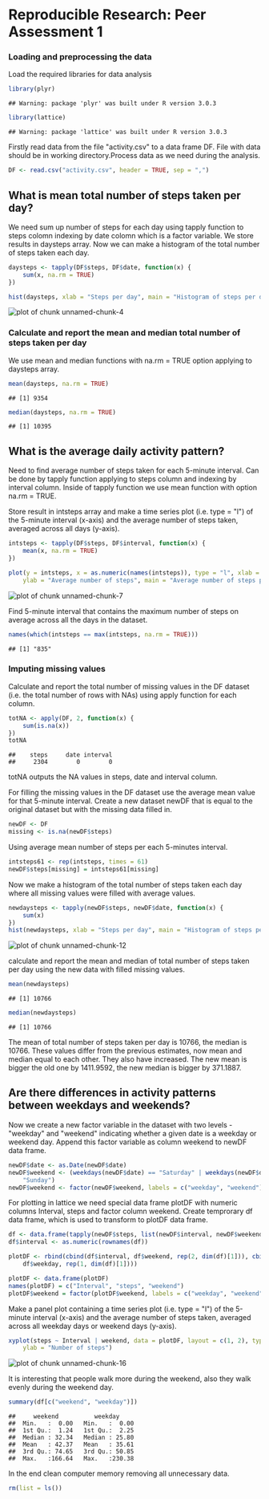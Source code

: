 Reproducible Research: Peer Assessment 1
========================================================

### Loading and preprocessing the data

Load the required libraries for data analysis

```r
library(plyr)
```

```
## Warning: package 'plyr' was built under R version 3.0.3
```

```r
library(lattice)
```

```
## Warning: package 'lattice' was built under R version 3.0.3
```


Firstly read data from the file "activity.csv" to a data frame DF. File with data should be in working directory.Process data as we need during the analysis.


```r
DF <- read.csv("activity.csv", header = TRUE, sep = ",")
```


## What is mean total number of steps taken per day?

We need sum up number of steps for each day using tapply function to steps colomn indexing by date colomn which is a factor variable.
We store results in daysteps array. Now we can make a histogram of the total number of steps taken each day. 


```r
daysteps <- tapply(DF$steps, DF$date, function(x) {
    sum(x, na.rm = TRUE)
})
```



```r
hist(daysteps, xlab = "Steps per day", main = "Histogram of steps per day")
```

![plot of chunk unnamed-chunk-4](figure/unnamed-chunk-4.png) 


### Calculate and report the mean and median total number of steps taken per day

We use mean and median functions with na.rm = TRUE option applying to daysteps array.

```r
mean(daysteps, na.rm = TRUE)
```

```
## [1] 9354
```

```r
median(daysteps, na.rm = TRUE)
```

```
## [1] 10395
```


## What is the average daily activity pattern?

Need to find average number of steps taken for each 5-minute interval.
Can be done by tapply function applying to steps column and indexing by interval column.
Inside of tapply function we use mean function with option na.rm = TRUE.

Store result in intsteps array and make a time series plot (i.e. type = "l") of the 5-minute interval (x-axis) and the average number of steps taken, averaged across all days (y-axis). 


```r
intsteps <- tapply(DF$steps, DF$interval, function(x) {
    mean(x, na.rm = TRUE)
})
```



```r
plot(y = intsteps, x = as.numeric(names(intsteps)), type = "l", xlab = "Interval", 
    ylab = "Average number of steps", main = "Average number of steps per 5-minute interval")
```

![plot of chunk unnamed-chunk-7](figure/unnamed-chunk-7.png) 


Find 5-minute interval that contains the maximum number of steps on average across all the days in the dataset.

```r
names(which(intsteps == max(intsteps, na.rm = TRUE)))
```

```
## [1] "835"
```


### Imputing missing values

Calculate and report the total number of missing values in the DF dataset (i.e. the total number of rows with NAs) using apply function for each column.

```r
totNA <- apply(DF, 2, function(x) {
    sum(is.na(x))
})
totNA
```

```
##    steps     date interval 
##     2304        0        0
```

totNA outputs the NA values in steps, date and interval column.

For filling the missing values in the DF dataset use the average mean value for that 5-minute interval. 
Create a new dataset newDF that is equal to the original dataset but with the missing data filled in.

```r
newDF <- DF
missing <- is.na(newDF$steps)
```


Using average mean number of steps per each 5-minutes interval.

```r
intsteps61 <- rep(intsteps, times = 61)
newDF$steps[missing] = intsteps61[missing]
```


Now we make a histogram of the total number of steps taken each day where all missing values were filled with average values.


```r
newdaysteps <- tapply(newDF$steps, newDF$date, function(x) {
    sum(x)
})
hist(newdaysteps, xlab = "Steps per day", main = "Histogram of steps per day")
```

![plot of chunk unnamed-chunk-12](figure/unnamed-chunk-12.png) 


calculate and report the mean and median of total number of steps taken per day using the new data with filled missing values. 

```r
mean(newdaysteps)
```

```
## [1] 10766
```

```r
median(newdaysteps)
```

```
## [1] 10766
```

The mean of total number of steps taken per day is 10766, the median is 10766.
These values differ from the previous estimates, now mean and median equal to each other.
They also have increased. The new mean is bigger the old one by 1411.9592, the new median is bigger by 371.1887.

## Are there differences in activity patterns between weekdays and weekends?

Now we create a new factor variable in the dataset with two levels - "weekday" and "weekend" indicating whether a given date is a weekday or weekend day.
Append this factor variable as column weekend to newDF data frame. 


```r
newDF$date <- as.Date(newDF$date)
newDF$weekend <- (weekdays(newDF$date) == "Saturday" | weekdays(newDF$date) == 
    "Sunday")
newDF$weekend <- factor(newDF$weekend, labels = c("weekday", "weekend"))
```


For plotting in lattice we need special data frame plotDF with numeric columns Interval, steps and factor column weekend.
Create temprorary df data frame, which is used to transform to plotDF data frame.


```r
df <- data.frame(tapply(newDF$steps, list(newDF$interval, newDF$weekend), mean))
df$interval <- as.numeric(rownames(df))

plotDF <- rbind(cbind(df$interval, df$weekend, rep(2, dim(df)[1])), cbind(df$interval, 
    df$weekday, rep(1, dim(df)[1])))

plotDF <- data.frame(plotDF)
names(plotDF) = c("Interval", "steps", "weekend")
plotDF$weekend = factor(plotDF$weekend, labels = c("weekday", "weekend"))
```


Make a panel plot containing a time series plot (i.e. type = "l") of the 5-minute interval (x-axis)
and the average number of steps taken, averaged across all weekday days or weekend days (y-axis).

```r
xyplot(steps ~ Interval | weekend, data = plotDF, layout = c(1, 2), type = "l", 
    ylab = "Number of steps")
```

![plot of chunk unnamed-chunk-16](figure/unnamed-chunk-16.png) 


It is interesting that people walk more during the weekend, also they walk evenly during the weekend day.

```r
summary(df[c("weekend", "weekday")])
```

```
##     weekend          weekday      
##  Min.   :  0.00   Min.   :  0.00  
##  1st Qu.:  1.24   1st Qu.:  2.25  
##  Median : 32.34   Median : 25.80  
##  Mean   : 42.37   Mean   : 35.61  
##  3rd Qu.: 74.65   3rd Qu.: 50.85  
##  Max.   :166.64   Max.   :230.38
```


In the end clean computer memory removing all unnecessary data.

```r
rm(list = ls())
```

